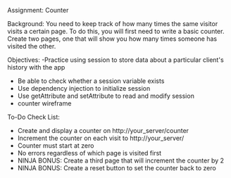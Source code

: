 Assignment: Counter

Background:
You need to keep track of how many times the same visitor visits a certain page. To do this, you will first need to write a basic counter. Create two pages, one that will show you how many times someone has visited the other.

Objectives:
-Practice using session to store data about a particular client's history with the app
- Be able to check whether a session variable exists
- Use dependency injection to initialize session
- Use getAttribute and setAttribute to read and modify session
- counter wireframe


To-Do Check List:
- Create and display a counter on http://your_server/counter
- Increment the counter on each visit to http://your_server/
- Counter must start at zero
- No errors regardless of which page is visited first
- NINJA BONUS: Create a third page that will increment the counter by 2
- NINJA BONUS: Create a reset button to set the counter back to zero
